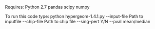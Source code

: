 Requires:
Python 2.7
pandas
scipy
numpy

To run this code type:
python hypergeom-1.4.1.py --input-file Path to inputfile --chip-file Path to chip file --sing-pert Y/N --pval mean/median
